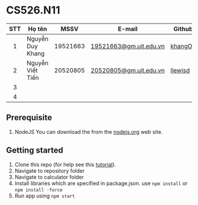 # CS526.N11
| STT | Họ tên | MSSV | E-mail | Github |
| :---: | --- | --- | --- | --- |
| 1 | Nguyễn Duy Khang | 19521663 | 19521663@gm.uit.edu.vn | [khangOE](https://github.com/KhangOE)|
| 2 | Nguyễn Viết Tiến | 20520805 | 20520805@gm.uit.edu.vn | [llewisd](https://github.com/llewisd)|
| 3 |  |  |  |  |
| 4 |  |  |  |
## Prerequisite

1. NodeJS 
You can download the from the [nodejs.org](nodejs.org) web site.

## Getting started

1. Clone this repo (for help see this [tutorial](https://help.github.com/articles/cloning-a-repository/)).
2. Navigate to repository folder
3. Navigate to calculator folder
4. Install libraries which are specified in package.json. use `npm install` or `npm install -force`
5. Run app using `npm start`
